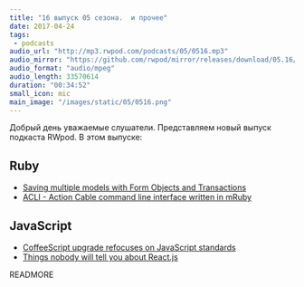 ```yaml
---
title: "16 выпуск 05 сезона.  и прочее"
date: 2017-04-24
tags:
 - podcasts
audio_url: "http://mp3.rwpod.com/podcasts/05/0516.mp3"
audio_mirror: "https://github.com/rwpod/mirror/releases/download/05.16/0516.mp3"
audio_format: "audio/mpeg"
audio_length: 33570614
duration: "00:34:52"
small_icon: mic
main_image: "/images/static/05/0516.png"
---
```


Добрый день уважаемые слушатели. Представляем новый выпуск подкаста RWpod. В этом выпуске:

## Ruby

 - [Saving multiple models with Form Objects and Transactions](https://revs.runtime-revolution.com/saving-multiple-models-with-form-objects-and-transactions-2c26f37f7b9a)
 - [ACLI - Action Cable command line interface written in mRuby](https://github.com/palkan/acli)

## JavaScript

 - [CoffeeScript upgrade refocuses on JavaScript standards](http://www.infoworld.com/article/3190721/javascript/coffeescript-upgrade-refocuses-on-javascript-standards.html)
 - [Things nobody will tell you about React.js](https://medium.com/@gianluca.guarini/things-nobody-will-tell-you-about-react-js-3a373c1b03b4)

READMORE
